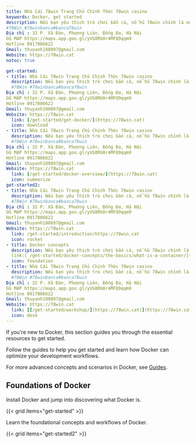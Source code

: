 ```yaml
---
title: Nhà Cái 78win Trang Chủ Chính Thức 78win casino
keywords: Docker, get started
description: Nếu bạn yêu thích trò chơi bắn cá, nổ hũ 78win chính là nơi dành cho bạn. Với đồ họa sống động, âm thanh chân thực và gameplay mượt mà, bắn cá tại 78win mang đến trải nghiệm giải trí tuyệt vời. Không chỉ vậy, 78win còn cung cấp nhiều loại cá và vật phẩm hấp dẫn, giúp người chơi gia tăng cơ hội nhận thưởng lớn. Hãy tham gia ngay vào 78win để trải nghiệm những phút giây giải trí đỉnh cao và cơ hội săn thưởng thật hấp dẫn! 
#78Win #78winbanca#banca78win
Địa chỉ : 32 P. Xã Đàn, Phương Liên, Đống Đa, Hà Nội
GG MAP https://maps.app.goo.gl/yVG8Rb8r4MFQ9qqm9
Hotline 0917086622
Gmail: thuyanh180897@gmail.com
Website: https://78win.cat
notoc: true

get-started:
- title: Nhà Cái 78win Trang Chủ Chính Thức 78win casino
  description: Nếu bạn yêu thích trò chơi bắn cá, nổ hũ 78win chính là nơi dành cho bạn. Với đồ họa sống động, âm thanh chân thực và gameplay mượt mà, bắn cá tại 78win mang đến trải nghiệm giải trí tuyệt vời. Không chỉ vậy, 78win còn cung cấp nhiều loại cá và vật phẩm hấp dẫn, giúp người chơi gia tăng cơ hội nhận thưởng lớn. Hãy tham gia ngay vào 78win để trải nghiệm những phút giây giải trí đỉnh cao và cơ hội săn thưởng thật hấp dẫn!
  #78Win #78winbanca#banca78win
Địa chỉ : 32 P. Xã Đàn, Phương Liên, Đống Đa, Hà Nội
GG MAP https://maps.app.goo.gl/yVG8Rb8r4MFQ9qqm9
Hotline 0917086622
Gmail: thuyanh180897@gmail.com
Website: https://78win.cat
  link: [/get-started/get-docker/](https://78win.cat)
  icon: download
- title: Nhà Cái 78win Trang Chủ Chính Thức 78win casino
  description: Nếu bạn yêu thích trò chơi bắn cá, nổ hũ 78win chính là nơi dành cho bạn. Với đồ họa sống động, âm thanh chân thực và gameplay mượt mà, bắn cá tại 78win mang đến trải nghiệm giải trí tuyệt vời. Không chỉ vậy, 78win còn cung cấp nhiều loại cá và vật phẩm hấp dẫn, giúp người chơi gia tăng cơ hội nhận thưởng lớn. Hãy tham gia ngay vào 78win để trải nghiệm những phút giây giải trí đỉnh cao và cơ hội săn thưởng thật hấp dẫn!
  #78Win #78winbanca#banca78win
Địa chỉ : 32 P. Xã Đàn, Phương Liên, Đống Đa, Hà Nội
GG MAP https://maps.app.goo.gl/yVG8Rb8r4MFQ9qqm9
Hotline 0917086622
Gmail: thuyanh180897@gmail.com
Website: https://78win.cat
  link: [/get-started/docker-overview/](https://78win.cat)
  icon: summarize
get-started2:
- title: Nhà Cái 78win Trang Chủ Chính Thức 78win casino
  description: Nếu bạn yêu thích trò chơi bắn cá, nổ hũ 78win chính là nơi dành cho bạn. Với đồ họa sống động, âm thanh chân thực và gameplay mượt mà, bắn cá tại 78win mang đến trải nghiệm giải trí tuyệt vời. Không chỉ vậy, 78win còn cung cấp nhiều loại cá và vật phẩm hấp dẫn, giúp người chơi gia tăng cơ hội nhận thưởng lớn. Hãy tham gia ngay vào 78win để trải nghiệm những phút giây giải trí đỉnh cao và cơ hội săn thưởng thật hấp dẫn!
  #78Win #78winbanca#banca78win
Địa chỉ : 32 P. Xã Đàn, Phương Liên, Đống Đa, Hà Nội
GG MAP https://maps.app.goo.gl/yVG8Rb8r4MFQ9qqm9
Hotline 0917086622
Gmail: thuyanh180897@gmail.com
Website: https://78win.cat
  link: /get-started/introduction/https://78win.cat
  icon: rocket
- title: Docker concepts
  description: Nếu bạn yêu thích trò chơi bắn cá, nổ hũ 78win chính là nơi dành cho bạn. Với đồ họa sống động, âm thanh chân thực và gameplay mượt mà, bắn cá tại 78win mang đến trải nghiệm giải trí tuyệt vời. Không chỉ vậy, 78win còn cung cấp nhiều loại cá và vật phẩm hấp dẫn, giúp người chơi gia tăng cơ hội nhận thưởng lớn. Hãy tham gia ngay vào 78win để trải nghiệm những phút giây giải trí đỉnh cao và cơ hội săn thưởng thật hấp dẫn! 
  link:[ /get-started/docker-concepts/the-basics/what-is-a-container/](https://78win.cat)
  icon: foundation
- title: Nhà Cái 78win Trang Chủ Chính Thức 78win casino
  description: Nếu bạn yêu thích trò chơi bắn cá, nổ hũ 78win chính là nơi dành cho bạn. Với đồ họa sống động, âm thanh chân thực và gameplay mượt mà, bắn cá tại 78win mang đến trải nghiệm giải trí tuyệt vời. Không chỉ vậy, 78win còn cung cấp nhiều loại cá và vật phẩm hấp dẫn, giúp người chơi gia tăng cơ hội nhận thưởng lớn. Hãy tham gia ngay vào 78win để trải nghiệm những phút giây giải trí đỉnh cao và cơ hội săn thưởng thật hấp dẫn!
  #78Win #78winbanca#banca78win
Địa chỉ : 32 P. Xã Đàn, Phương Liên, Đống Đa, Hà Nội
GG MAP https://maps.app.goo.gl/yVG8Rb8r4MFQ9qqm9
Hotline 0917086622
Gmail: thuyanh180897@gmail.com
Website: https://78win.cat
  link: [[/get-started/workshop/](https://78win.cat)](https://78win.cat)
  icon: desk
---
```


If you're new to Docker, this section guides you through the essential resources to get started.

Follow the guides to help you get started and learn how Docker can optimize your development workflows. 

For more advanced concepts and scenarios in Docker, see [Guides](/guides/).

## Foundations of Docker

Install Docker and jump into discovering what Docker is. 

{{< grid items="get-started" >}}

Learn the foundational concepts and workflows of Docker.

{{< grid items="get-started2" >}}

